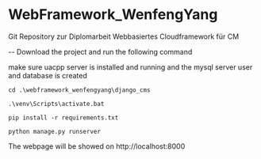 # WebFramework_WenfengYang

Git Repository zur Diplomarbeit Webbasiertes Cloudframework für CM

-- Download the project and run the following command

make sure uacpp server is installed and running and the mysql server user and database is created

```shell
cd .\webframework_wenfengyang\django_cms

.\venv\Scripts\activate.bat

pip install -r requirements.txt

python manage.py runserver
```

The webpage will be showed on http://localhost:8000